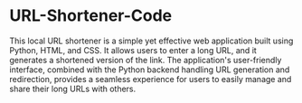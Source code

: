 # URL-Shortener-Code
This local URL shortener is a simple yet effective web application built using Python, HTML, and CSS. It allows users to enter a long URL, and it generates a shortened version of the link. The application's user-friendly interface, combined with the Python backend handling URL generation and redirection, provides a seamless experience for users to easily manage and share their long URLs with others.
